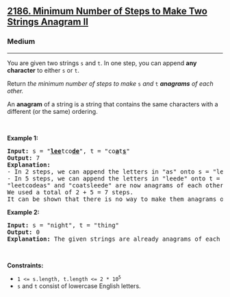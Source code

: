 <h2><a href="https://leetcode.com/problems/minimum-number-of-steps-to-make-two-strings-anagram-ii/">2186. Minimum Number of Steps to Make Two Strings Anagram II</a></h2><h3>Medium</h3><hr><div style="user-select: auto;"><p style="user-select: auto;">You are given two strings <code style="user-select: auto;">s</code> and <code style="user-select: auto;">t</code>. In one step, you can append <strong style="user-select: auto;">any character</strong> to either <code style="user-select: auto;">s</code> or <code style="user-select: auto;">t</code>.</p>

<p style="user-select: auto;">Return <em style="user-select: auto;">the minimum number of steps to make </em><code style="user-select: auto;">s</code><em style="user-select: auto;"> and </em><code style="user-select: auto;">t</code><em style="user-select: auto;"> <strong style="user-select: auto;">anagrams</strong> of each other.</em></p>

<p style="user-select: auto;">An <strong style="user-select: auto;">anagram</strong> of a string is a string that contains the same characters with a different (or the same) ordering.</p>

<p style="user-select: auto;">&nbsp;</p>
<p style="user-select: auto;"><strong style="user-select: auto;">Example 1:</strong></p>

<pre style="user-select: auto;"><strong style="user-select: auto;">Input:</strong> s = "<strong style="user-select: auto;"><u style="user-select: auto;">lee</u></strong>tco<u style="user-select: auto;"><strong style="user-select: auto;">de</strong></u>", t = "co<u style="user-select: auto;"><strong style="user-select: auto;">a</strong></u>t<u style="user-select: auto;"><strong style="user-select: auto;">s</strong></u>"
<strong style="user-select: auto;">Output:</strong> 7
<strong style="user-select: auto;">Explanation:</strong> 
- In 2 steps, we can append the letters in "as" onto s = "leetcode", forming s = "leetcode<strong style="user-select: auto;"><u style="user-select: auto;">as</u></strong>".
- In 5 steps, we can append the letters in "leede" onto t = "coats", forming t = "coats<u style="user-select: auto;"><strong style="user-select: auto;">leede</strong></u>".
"leetcodeas" and "coatsleede" are now anagrams of each other.
We used a total of 2 + 5 = 7 steps.
It can be shown that there is no way to make them anagrams of each other with less than 7 steps.
</pre>

<p style="user-select: auto;"><strong style="user-select: auto;">Example 2:</strong></p>

<pre style="user-select: auto;"><strong style="user-select: auto;">Input:</strong> s = "night", t = "thing"
<strong style="user-select: auto;">Output:</strong> 0
<strong style="user-select: auto;">Explanation:</strong> The given strings are already anagrams of each other. Thus, we do not need any further steps.
</pre>

<p style="user-select: auto;">&nbsp;</p>
<p style="user-select: auto;"><strong style="user-select: auto;">Constraints:</strong></p>

<ul style="user-select: auto;">
	<li style="user-select: auto;"><code style="user-select: auto;">1 &lt;= s.length, t.length &lt;= 2 * 10<sup style="user-select: auto;">5</sup></code></li>
	<li style="user-select: auto;"><code style="user-select: auto;">s</code> and <code style="user-select: auto;">t</code> consist of lowercase English letters.</li>
</ul>
</div>